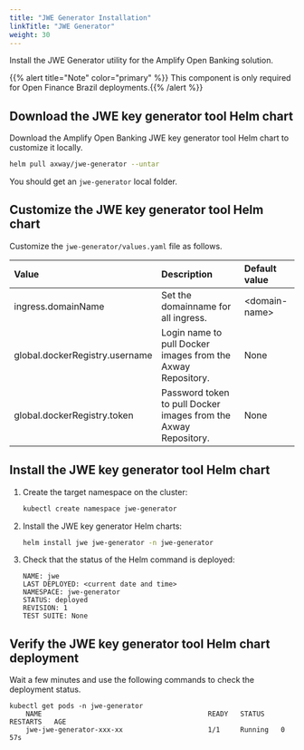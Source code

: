 ```yaml
---
title: "JWE Generator Installation"
linkTitle: "JWE Generator"
weight: 30
---
```

Install the JWE Generator utility for the Amplify Open Banking solution.

{{% alert title="Note" color="primary" %}} This component is only required for Open Finance Brazil deployments.{{% /alert %}}

## Download the JWE key generator tool Helm chart

Download the Amplify Open Banking JWE key generator tool Helm chart to customize it locally.

```bash
helm pull axway/jwe-generator --untar
```

You should get an `jwe-generator` local folder.

## Customize the JWE key generator tool Helm chart

Customize the `jwe-generator/values.yaml` file as follows.

| Value         | Description                           | Default value  |
|:------------- |:------------------------------------- |:-------------- |
| ingress.domainName | Set the domainname for all ingress. | \<domain-name> |
| global.dockerRegistry.username | Login name to pull Docker images from the Axway Repository. | None |
| global.dockerRegistry.token | Password token to pull Docker images from the Axway Repository. | None |

## Install the JWE key generator tool Helm chart

1. Create the target namespace on the cluster:

   ```bash
   kubectl create namespace jwe-generator
   ```

2. Install the JWE key generator Helm charts:

   ```bash
   helm install jwe jwe-generator -n jwe-generator
   ```

3. Check that the status of the Helm command is deployed:

   ```
   NAME: jwe
   LAST DEPLOYED: <current date and time>
   NAMESPACE: jwe-generator 
   STATUS: deployed
   REVISION: 1 
   TEST SUITE: None
   ```

## Verify the JWE key generator tool Helm chart deployment

Wait a few minutes and use the following commands to check the deployment status.

   ```
   kubectl get pods -n jwe-generator 
       NAME                                         READY   STATUS    RESTARTS   AGE
       jwe-jwe-generator-xxx-xx                     1/1     Running   0          57s
       
   ```
